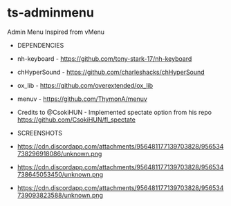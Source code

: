 # ts-adminmenu
Admin Menu Inspired from vMenu

- DEPENDENCIES
- nh-keyboard - https://github.com/tony-stark-17/nh-keyboard
- chHyperSound - https://github.com/charleshacks/chHyperSound
- ox_lib - https://github.com/overextended/ox_lib
- menuv - https://github.com/ThymonA/menuv

- Credits to @CsokiHUN - Implemented spectate option from his repo  https://github.com/CsokiHUN/fl_spectate

- SCREENSHOTS
- https://cdn.discordapp.com/attachments/956481177139703828/956534738296918086/unknown.png
- https://cdn.discordapp.com/attachments/956481177139703828/956534738645053450/unknown.png
- https://cdn.discordapp.com/attachments/956481177139703828/956534739093823588/unknown.png
